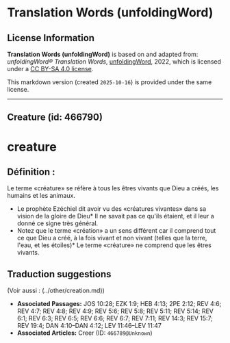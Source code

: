 # Translation Words (unfoldingWord)

## License Information

**Translation Words (unfoldingWord)** is based on and adapted from: _unfoldingWord® Translation Words_, [unfoldingWord](https://unfoldingword.org/utw), 2022, which is licensed under a [CC BY-SA 4.0 license](https://creativecommons.org/licenses/by-sa/4.0/legalcode.en).

This markdown version (created `2025-10-16`) is provided under the same license.



--------------------------------

## Creature (id: 466790)

creature
========

Définition :
------------

Le terme «créature» se réfère à tous les êtres vivants que Dieu a créés, les humains et les animaux.

* Le prophète Ezéchiel dit avoir vu des «créatures vivantes» dans sa vision de la gloire de Dieu\* Il ne savait pas ce qu'ils étaient, et il leur a donné ce signe très général.
* Notez que le terme «création» a un sens différent car il comprend tout ce que Dieu a créé, à la fois vivant et non vivant (telles que la terre, l'eau, et les étoiles)\* Le terme «créature» ne comprend que les êtres vivants.

Traduction suggestions
----------------------

(Voir aussi : (../other/creation.md))

* **Associated Passages:** JOS 10:28; EZK 1:9; HEB 4:13; 2PE 2:12; REV 4:6; REV 4:7; REV 4:8; REV 4:9; REV 5:6; REV 5:8; REV 5:11; REV 5:14; REV 6:1; REV 6:3; REV 6:5; REV 6:6; REV 6:7; REV 7:11; REV 14:3; REV 15:7; REV 19:4; DAN 4:10–DAN 4:12; LEV 11:46–LEV 11:47
* **Associated Articles:** Creer  (ID: `466789@Unknown`)

